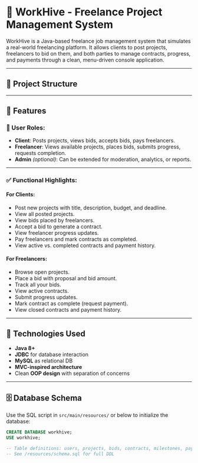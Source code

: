 # 💼 WorkHive - Freelance Project Management System

WorkHive is a Java-based freelance job management system that simulates a real-world freelancing platform. It allows clients to post projects, freelancers to bid on them, and both parties to manage contracts, progress, and payments through a clean, menu-driven console application.

---

## 📁 Project Structure


---

## 🎯 Features

### 👤 User Roles:
- **Client**: Posts projects, views bids, accepts bids, pays freelancers.
- **Freelancer**: Views available projects, places bids, submits progress, requests completion.
- **Admin** *(optional)*: Can be extended for moderation, analytics, or reports.

---

### ✅ Functional Highlights:

#### For Clients:
- Post new projects with title, description, budget, and deadline.
- View all posted projects.
- View bids placed by freelancers.
- Accept a bid to generate a contract.
- View freelancer progress updates.
- Pay freelancers and mark contracts as completed.
- View active vs. completed contracts and payment history.

#### For Freelancers:
- Browse open projects.
- Place a bid with proposal and bid amount.
- Track all your bids.
- View active contracts.
- Submit progress updates.
- Mark contract as complete (request payment).
- View closed contracts and payment history.

---

## 🧠 Technologies Used

- **Java 8+**
- **JDBC** for database interaction
- **MySQL** as relational DB
- **MVC-inspired architecture**
- Clean **OOP design** with separation of concerns

---

## 🗄️ Database Schema

Use the SQL script in `src/main/resources/` or below to initialize the database:

```sql
CREATE DATABASE workhive;
USE workhive;

-- Table definitions: users, projects, bids, contracts, milestones, payments
-- See /resources/schema.sql for full DDL

